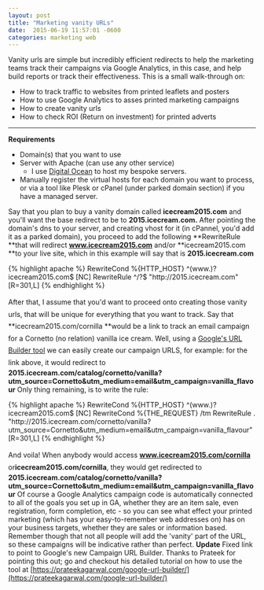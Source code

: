 ```yaml
---
layout: post
title: "Marketing vanity URLs"
date:  2015-06-19 11:57:01 -0600
categories: marketing web
---
```


Vanity urls are simple but incredibly efficient redirects to help the marketing teams track their  campaigns via Google Analytics, in this case, and help build reports or track their effectiveness. This is a small walk-through on:

*   How to track traffic to websites from printed leaflets and posters
*   How to use Google Analytics to asses printed marketing campaigns
*   How to create vanity urls
*   How to check ROI (Return on investment) for printed adverts

* * *

**Requirements**

*   Domain(s) that you want to use
*   Server with Apache (can use any other service)
    *   I use [Digital Ocean](https://m.do.co/c/d60d93080803) to host my bespoke servers.
*   Manually register the virtual hosts for each domain you want to process, or via a tool like Plesk or cPanel (under parked domain section) if you have a managed server.

Say that you plan to buy a vanity domain called **icecream2015.com** and you'll want the base redirect to be to **2015.icecream.com.** After pointing the domain's dns to your server, and creating vhost for it (in cPannel, you'd add it as a parked domain), you proceed to add the following **RewriteRule **that will redirect **www.icecream2015.com** and/or **icecream2015.com **to your live site, which in this example will say that is **2015.icecream.com**

{% highlight apache %}
RewriteCond %{HTTP_HOST} ^(www\.)?icecream2015\.com$ [NC]
RewriteRule ^/?$ "http\:\/\/2015\.icecream\.com" [R=301,L]
{% endhighlight %}

<span style="line-height: 1.75em;">After that, I assume that you'd want to proceed onto creating those vanity urls, that will be unique for everything that you want to track. Say that</span> **icecream2015.com/cornilla **<span style="line-height: 1.75em;">would be a link to track an email campaign for a Cornetto (no relation) vanilla ice cream. Well, using a</span> [Google's URL Builder tool](https://ga-dev-tools.appspot.com/campaign-url-builder/)<span style="line-height: 1.75em;"> we can easily create our campaign URLS, for example: for the link above, it would redirect to </span>**2015.icecream.com/catalog/cornetto/vanilla?utm_source=Cornetto&utm_medium=email&utm_campaign=vanilla_flavour** Only thing remaining, is to write the rule:

{% highlight apache %}
RewriteCond %{HTTP_HOST} ^(www\.)?icecream2015\.com$ [NC]
RewriteCond %{THE_REQUEST} /tm
RewriteRule . "http:\/\/2015\.icecream\.com\/cornetto\/vanilla?utm_source=Cornetto&utm_medium=email&utm_campaign=vanilla_flavour" [R=301,L]
{% endhighlight %}

<span style="line-height: 1.75em;">And voila! When anybody would access</span> **www.icecream2015.com/cornilla** <span style="line-height: 1.75em;">or</span>**icecream2015.com/cornilla**<span style="line-height: 1.75em;">, they would get redirected to </span>**2015.icecream.com/catalog/cornetto/vanilla?utm_source=Cornetto&utm_medium=email&utm_campaign=vanilla_flavour** Of course a Google Analytics campaign code is automatically connected to all of the goals you set up in GA, whether they are an item sale, even registration, form completion, etc - so you can see what effect your printed marketing (which has your easy-to-remember web addresses on) has on your business targets, whether they are sales or information based. Remember though that not all people will add the 'vanity' part of the URL, so these campaigns will be indicative rather than perfect. **Update** Fixed link to point to Google's new Campaign URL Builder. Thanks to Prateek for pointing this out; go and checkout his detailed tutorial on how to use the tool at [https://prateekagarwal.com/google-url-builder/](https://prateekagarwal.com/google-url-builder/)
